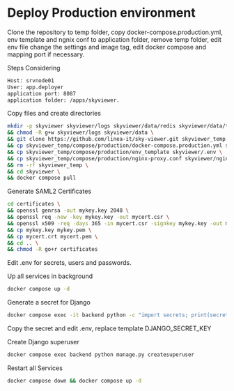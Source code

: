 # Deploy Production environment

Clone the repository to temp folder, copy docker-compose.production.yml, env template and ngnix conf to application folder, remove temp folder, edit env file change the settings and image tag, edit docker compose and mapping port if necessary.

Steps Considering 

```bash
Host: srvnode01
User: app.deployer
application port: 8087 
application folder: /apps/skyviewer.
```
Copy files and create directories

```bash
mkdir -p skyviewer skyviewer/logs skyviewer/data/redis skyviewer/data/tmp skyviewer/certificates \
&& chmod -R g+w skyviewer/logs skyviewer/data \
&& git clone https://github.com/linea-it/sky-viewer.git skyviewer_temp \
&& cp skyviewer_temp/compose/production/docker-compose.production.yml skyviewer/docker-compose.yml \ 
&& cp skyviewer_temp/compose/production/env_template skyviewer/.env \ 
&& cp skyviewer_temp/compose/production/nginx-proxy.conf skyviewer/nginx-proxy.conf
&& rm -rf skyviewer_temp \
&& cd skyviewer \
&& docker compose pull
```

Generate SAML2 Certificates

```bash
cd certificates \
&& openssl genrsa -out mykey.key 2048 \
&& openssl req -new -key mykey.key -out mycert.csr \
&& openssl x509 -req -days 365 -in mycert.csr -signkey mykey.key -out mycert.crt \
&& cp mykey.key mykey.pem \
&& cp mycert.crt mycert.pem \
&& cd .. \
&& chmod -R go+r certificates
```

Edit .env for secrets, users and passwords.

Up all services in background

```bash
docker compose up -d
```

Generate a secret for Django 
```bash
docker compose exec -it backend python -c "import secrets; print(secrets.token_urlsafe())"
```
Copy the secret and edit .env, replace template DJANGO_SECRET_KEY

Create Django superuser
```bash
docker compose exec backend python manage.py createsuperuser
```

Restart all Services
```bash
docker compose down && docker compose up -d
```



